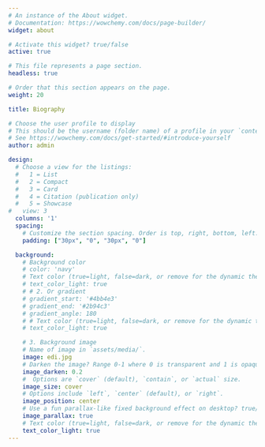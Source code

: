 ```yaml
---
# An instance of the About widget.
# Documentation: https://wowchemy.com/docs/page-builder/
widget: about

# Activate this widget? true/false
active: true

# This file represents a page section.
headless: true

# Order that this section appears on the page.
weight: 20

title: Biography

# Choose the user profile to display
# This should be the username (folder name) of a profile in your `content/authors/` folder.
# See https://wowchemy.com/docs/get-started/#introduce-yourself
author: admin

design:
  # Choose a view for the listings:
  #   1 = List
  #   2 = Compact
  #   3 = Card
  #   4 = Citation (publication only)
  #   5 = Showcase
#   view: 3
  columns: '1'
  spacing:
    # Customize the section spacing. Order is top, right, bottom, left.
    padding: ["30px", "0", "30px", "0"]

  background:
    # Background color
    # color: 'navy'
    # Text color (true=light, false=dark, or remove for the dynamic theme color).
    # text_color_light: true
    # # 2. Or gradient
    # gradient_start: '#4bb4e3'
    # gradient_end: '#2b94c3'
    # gradient_angle: 180
    # # Text color (true=light, false=dark, or remove for the dynamic theme color).
    # text_color_light: true

    # 3. Background image
    # Name of image in `assets/media/`.
    image: edi.jpg
    # Darken the image? Range 0-1 where 0 is transparent and 1 is opaque.
    image_darken: 0.2
    #  Options are `cover` (default), `contain`, or `actual` size.
    image_size: cover
    # Options include `left`, `center` (default), or `right`.
    image_position: center
    # Use a fun parallax-like fixed background effect on desktop? true/false
    image_parallax: true
    # Text color (true=light, false=dark, or remove for the dynamic theme color).
    text_color_light: true
---
```

